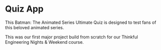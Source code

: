 # Quiz App

This Batman: The Animated Series Ultimate Quiz is designed to test fans of this beloved animated series.

This was our first major project build from scratch for our Thinkful Engineering Nights & Weekend course.